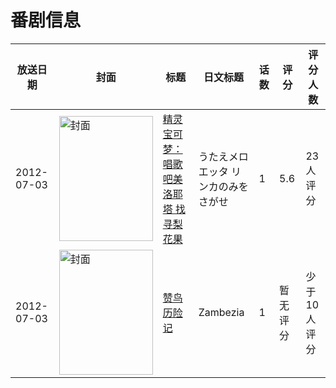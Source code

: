 # 番剧信息

|放送日期|封面|标题|日文标题|话数|评分|评分人数|
|---|---|---|---|---|---|---|
|2012-07-03|<img src="//lain.bgm.tv/pic/cover/c/79/20/90616_s71N9.jpg" alt="封面" style="width:150px;height:200px;object-fit:cover;">|[精灵宝可梦：唱歌吧美洛耶塔 找寻梨花果](https://bangumi.tv/subject/90616)|うたえメロエッタ リンカのみをさがせ|1|5.6|23人评分|
|2012-07-03|<img src="//lain.bgm.tv/pic/cover/c/22/da/130749_9DbwG.jpg" alt="封面" style="width:150px;height:200px;object-fit:cover;">|[赞鸟历险记](https://bangumi.tv/subject/130749)|Zambezia|1|暂无评分|少于10人评分|
